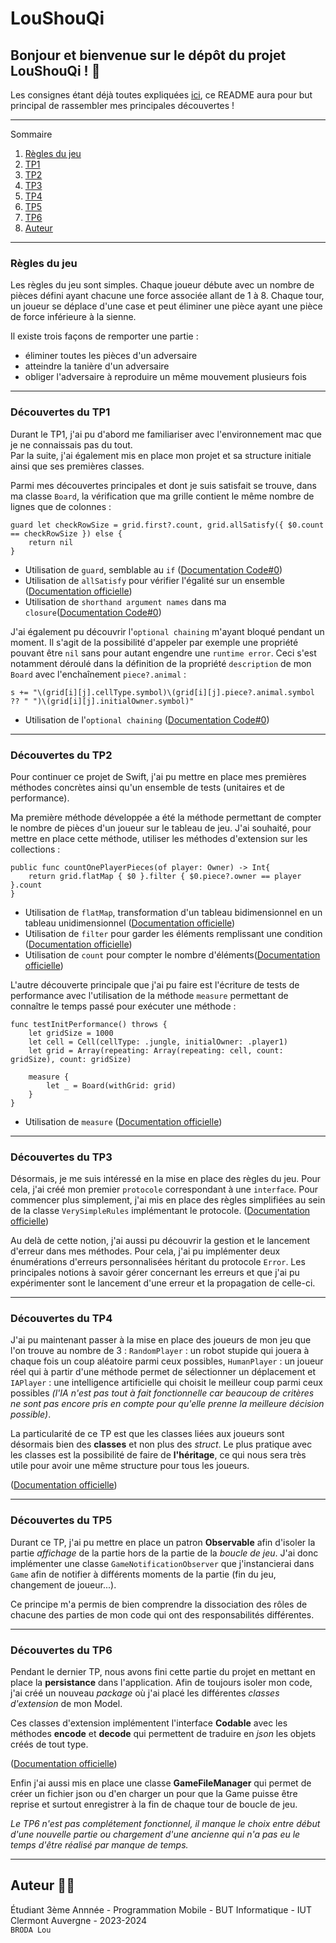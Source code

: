 # **LouShouQi**

## Bonjour et bienvenue sur le dépôt du projet LouShouQi ! 👋

Les consignes étant déjà toutes expliquées [ici](https://codefirst.iut.uca.fr/git/mchSamples_Apple/DouShouQi), ce README aura pour but principal de rassembler mes principales découvertes !  

---

Sommaire 
 1. [Règles du jeu](#regles)
 2. [TP1](#tp1)
 3. [TP2](#tp2)
 4. [TP3](#tp3)
 5. [TP4](#tp4)
 6. [TP5](#tp5)
 7. [TP6](#tp6)
 8. [Auteur](#auteur)

---

<div id='regles'/>

### Règles du jeu

Les règles du jeu sont simples. Chaque joueur débute avec un nombre de pièces défini ayant chacune une force associée allant de 1 à 8. Chaque tour, un joueur se déplace d'une case et peut éliminer une pièce ayant une pièce de force inférieure à la sienne.  

Il existe trois façons de remporter une partie :  
- éliminer toutes les pièces d'un adversaire  
- atteindre la tanière d'un adversaire  
- obliger l'adversaire à reproduire un même mouvement plusieurs fois  

---

<div id='tp1'/>

### Découvertes du TP1

Durant le TP1, j'ai pu d'abord me familiariser avec l'environnement mac que je ne connaissais pas du tout.  
Par la suite, j'ai également mis en place mon projet et sa structure initiale ainsi que ses premières classes.  

Parmi mes découvertes principales et dont je suis satisfait se trouve, dans ma classe `Board`, la vérification que ma grille contient le même nombre de lignes que de colonnes :  
```
guard let checkRowSize = grid.first?.count, grid.allSatisfy({ $0.count == checkRowSize }) else {
    return nil
}
```
- Utilisation de `guard`, semblable au `if` ([Documentation Code#0](https://codefirst.iut.uca.fr/documentation/mchCoursDocusaurus/docusaurus/Swift/docs/Swift/controlFlow/#how-to-use-guard-statements))  
- Utilisation de `allSatisfy` pour vérifier l'égalité sur un ensemble ([Documentation officielle](https://developer.apple.com/documentation/swift/array/allsatisfy(_:)))  
- Utilisation de `shorthand argument names` dans ma `closure`([Documentation Code#0](https://codefirst.iut.uca.fr/documentation/mchCoursDocusaurus/docusaurus/Swift/docs/Swift/closures/#how-to-write-closure-with-shorthand-argument-names))  

J'ai également pu découvrir l'`optional chaining` m'ayant bloqué pendant un moment. Il s'agit de la possibilité d'appeler par exemple une propriété pouvant être `nil` sans pour autant engendre une `runtime error`. Ceci s'est notamment déroulé dans la définition de la propriété `description` de mon `Board` avec l'enchaînement `piece?.animal` :  
```
s += "\(grid[i][j].cellType.symbol)\(grid[i][j].piece?.animal.symbol ?? " ")\(grid[i][j].initialOwner.symbol)"
```
- Utilisation de l'`optional chaining` ([Documentation Code#0](https://codefirst.iut.uca.fr/documentation/mchCoursDocusaurus/docusaurus/Swift/docs/Swift/optionals/#how-to-use-optional-chaining-abc))  

---

<div id='tp2'/>

### Découvertes du TP2

Pour continuer ce projet de Swift, j'ai pu mettre en place mes premières méthodes concrètes ainsi qu'un ensemble de tests (unitaires et de performance).  

Ma première méthode développée a été la méthode permettant de compter le nombre de pièces d'un joueur sur le tableau de jeu. J'ai souhaité, pour mettre en place cette méthode, utiliser les méthodes d'extension sur les collections :   
```
public func countOnePlayerPieces(of player: Owner) -> Int{
    return grid.flatMap { $0 }.filter { $0.piece?.owner == player }.count
}
```
- Utilisation de `flatMap`, transformation d'un tableau bidimensionnel en un tableau unidimensionnel ([Documentation officielle](https://developer.apple.com/documentation/swift/sequence/flatmap(_:)-jo2y))  
- Utilisation de `filter` pour garder les éléments remplissant une condition ([Documentation officielle](https://developer.apple.com/documentation/swift/string/filter(_:)))  
- Utilisation de `count` pour compter le nombre d'éléments([Documentation officielle](https://developer.apple.com/documentation/swift/collection/count-4l4qk))  

L'autre découverte principale que j'ai pu faire est l'écriture de tests de performance avec l'utilisation de la méthode `measure` permettant de connaître le temps passé pour exécuter une méthode :
```
func testInitPerformance() throws {
    let gridSize = 1000
    let cell = Cell(cellType: .jungle, initialOwner: .player1)
    let grid = Array(repeating: Array(repeating: cell, count: gridSize), count: gridSize)

    measure {
        let _ = Board(withGrid: grid)
    }
}
``` 
- Utilisation de `measure` ([Documentation officielle](https://developer.apple.com/documentation/swift/continuousclock/measure(_:)))  

---

<div id='tp3'/>

### Découvertes du TP3

Désormais, je me suis intéressé en la mise en place des règles du jeu. Pour cela, j'ai créé mon premier `protocole` correspondant à une `interface`. Pour commencer plus simplement, j'ai mis en place des règles simplifiées au sein de la classe `VerySimpleRules` implémentant le protocole. ([Documentation officielle](https://docs.swift.org/swift-book/documentation/the-swift-programming-language/protocols/))  

Au delà de cette notion, j'ai aussi pu découvrir la gestion et le lancement d'erreur dans mes méthodes. Pour cela, j'ai pu implémenter deux énumérations d'erreurs personnalisées héritant du protocole `Error`. Les principales notions à savoir gérer concernant les erreurs et que j'ai pu expérimenter sont le lancement d'une erreur et la propagation de celle-ci.  

---

<div id='tp4'/>

### Découvertes du TP4

J'ai pu maintenant passer à la mise en place des joueurs de mon jeu que l'on trouve au nombre de 3 : `RandomPlayer` : un robot stupide qui jouera à chaque fois un coup aléatoire parmi ceux possibles, `HumanPlayer` : un joueur réel qui à partir d'une méthode permet de sélectionner un déplacement et `IAPlayer` : une intelligence artificielle qui choisit le meilleur coup parmi ceux possibles *(l'IA n'est pas tout à fait fonctionnelle car beaucoup de critères ne sont pas encore pris en compte pour qu'elle prenne la meilleure décision possible)*.  

La particularité de ce TP est que les classes liées aux joueurs sont désormais bien des **classes** et non plus des *struct*. Le plus pratique avec les classes est la possibilité de faire de **l'héritage**, ce qui nous sera très utile pour avoir une même structure pour tous les joueurs.  

([Documentation officielle](https://docs.swift.org/swift-book/documentation/the-swift-programming-language/classesandstructures/))

---

<div id='tp5'/>

### Découvertes du TP5

Durant ce TP, j'ai pu mettre en place un patron **Observable** afin d'isoler la partie *affichage* de la partie hors de la partie de la *boucle de jeu*. J'ai donc implémenter une classe `GameNotificationObserver` que j'instancierai dans `Game` afin de notifier à différents moments de la partie (fin du jeu, changement de joueur...).  

Ce principe m'a permis de bien comprendre la dissociation des rôles de chacune des parties de mon code qui ont des responsabilités différentes.  

---

<div id='tp6'/>

### Découvertes du TP6

Pendant le dernier TP, nous avons fini cette partie du projet en mettant en place la **persistance** dans l'application. Afin de toujours isoler mon code, j'ai créé un nouveau *package* où j'ai placé les différentes *classes d'extension* de mon Model.

Ces classes d'extension implémentent l'interface **Codable** avec les méthodes **encode** et **decode** qui permettent de traduire en *json* les objets créés de tout type. 

([Documentation officielle](https://developer.apple.com/documentation/swift/codable))

Enfin j'ai aussi mis en place une classe **GameFileManager** qui permet de créer un fichier json ou d'en charger un pour que la Game puisse être reprise et surtout enregistrer à la fin de chaque tour de boucle de jeu.  

*Le TP6 n'est pas complétement fonctionnel, il manque le choix entre début d'une nouvelle partie ou chargement d'une ancienne qui n'a pas eu le temps d'être réalisé par manque de temps.*  

---

<div id='auteur'/>

## Auteur :technologist: 

Étudiant 3ème Annnée - Programmation Mobile - BUT Informatique - IUT Clermont Auvergne - 2023-2024   
`BRODA Lou`
